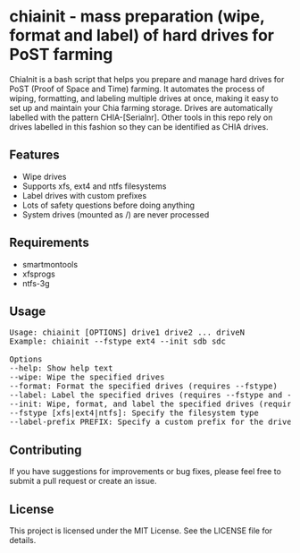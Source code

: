 # chiainit - mass preparation (wipe, format and label) of hard drives for PoST farming

ChiaInit is a bash script that helps you prepare and manage hard drives for PoST (Proof of Space and Time) farming. It automates the process of wiping, formatting, and labeling multiple drives at once, making it easy to set up and maintain your Chia farming storage.
Drives are automatically labelled with the pattern CHIA-[Serialnr].
Other tools in this repo rely on drives labelled in this fashion so they can be identified as CHIA drives.

## Features

- Wipe drives
- Supports xfs, ext4 and ntfs filesystems
- Label drives with custom prefixes
- Lots of safety questions before doing anything
- System drives (mounted as /) are never processed

## Requirements

- smartmontools
- xfsprogs
- ntfs-3g

## Usage
<pre>
Usage: chiainit [OPTIONS] drive1 drive2 ... driveN
Example: chiainit --fstype ext4 --init sdb sdc

Options
--help: Show help text
--wipe: Wipe the specified drives
--format: Format the specified drives (requires --fstype)
--label: Label the specified drives (requires --fstype and --label-prefix)
--init: Wipe, format, and label the specified drives (requires --fstype and --label-prefix)
--fstype [xfs|ext4|ntfs]: Specify the filesystem type
--label-prefix PREFIX: Specify a custom prefix for the drive labels (default: CHIA)
</pre>

## Contributing
If you have suggestions for improvements or bug fixes, please feel free to submit a pull request or create an issue.

## License
This project is licensed under the MIT License. See the LICENSE file for details.
